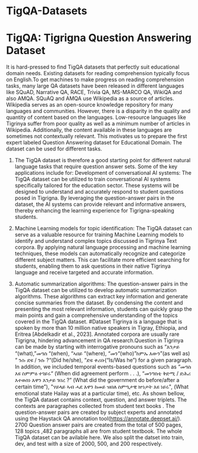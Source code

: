 # TigQA-Datasets
# TigQA: Tigrigna Question Answering Dataset

It is hard-pressed to find TigQA datasets that perfectly suit educational domain needs. Existing datasets for reading comprehension typically focus on English.To get machines to make progress on reading comprehension tasks, many large QA datasets have been released in different languages like SQuAD, Narrative QA, RACE, Trivia QA, MS-MARCO QA, WikiQA and also AMQA. SQuAQ and AMQA use Wikipedia as a source of articles. Wikipedia serves as an open-source knowledge repository for many languages and communities. However, there is a disparity in the quality and quantity of content based on the languages. Low-resource languages like Tigrinya suffer from poor quality as well as a minimum number of articles in Wikipedia. Additionally, the content available in these languages are sometimes not contextually relevant. This motivates us to prepare the first expert labeled Question Answering dataset for Educational Domain. 
The dataset can be used for different tasks. 
1. The TigQA dataset is therefore a good starting point for different natural language tasks that require question answer sets. Some of the key applications include for:
Development of conversational AI systems: The TigQA dataset can be utilized to train conversational AI systems specifically tailored for the education sector. These systems will be designed to understand and accurately respond to student questions posed in Tigrigna. By leveraging the question-answer pairs in the dataset, the AI systems can provide relevant and informative answers, thereby enhancing the learning experience for Tigrigna-speaking students.

2. Machine Learning models for topic identification: The TigQA dataset can serve as a valuable resource for training Machine Learning models to identify and understand complex topics discussed in Tigrinya Text corpora. By applying natural language processing and machine learning techniques, these models can automatically recognize and categorize different subject matters. This can facilitate more efficient searching for students, enabling them to ask questions in their native Tigrinya language and receive targeted and accurate information.

3. Automatic summarization algorithms: The question-answer pairs in the TigQA dataset can be utilized to develop automatic summarization algorithms. These algorithms can extract key information and generate concise summaries from the dataset. By condensing the content and presenting the most relevant information, students can quickly grasp the main points and gain a comprehensive understanding of the topics covered in the TigQA dataset.
#Dataset
Tigrinya is a language that is spoken by more than 10 million native speakers in Tigray, Ethiopia, and Eritrea [Abdelkadir et al., 2023]. Annotated corpora are usually rare Tigrigna, hindering advancement in QA research.Question in Tigrinya can be made by starting with interrogative pronouns such as   “እንታይ “(what),”መዓስ “(when), “ኣበይ “(where), “መን“(who)”ከምኡ እውን”(as well as) “ ንሱ ድዩ / ንሱ ?“(Did he/she), “ድዩ ቀሪቡ(“Is/Was he”) for a given paragraph. In addition, we included temporal events-based questions such as “መዓስ እዩ ስምምዕ ተገይሩ“ (When did agreement perform . . .), “መንግስቲ ቅድሚ / ድሕሪ እተወሰነ እዋን እንታይ ገበረ ?” (What did the government do before/after a certain time”), "ሃይላይ ኣብ ሓደ እዋን ከመይ ዝበለ ስምዒታዊ ኵነታት እዩ ነይሩ", (What emotional state Hailay was at a particular time), etc.
As shown bellow, the TigQA dataset contains context, question, and answer triplets. The contexts are paragraphes  collected from student text books . The question-answer pairs are created by subject experts and annotated using the Haystack QA annotation tool(https://annotate.deepset.ai/). 2700 Question answer pairs are created from the total of 500 pages, 128 topics ,482 paragraphs all are from student textbook. The whole TigQA dataset can be avilable here. We also split the datset into train, dev, and test with a size of 2000, 500, and 200 respectively.
